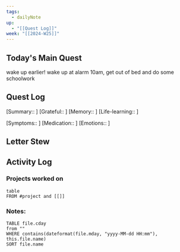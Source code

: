 ```yaml
---
tags:
  - dailyNote
up:
  - "[[Quest Log]]"
week: "[[2024-W25]]"
---
```

## Today's Main Quest
wake up earlier! wake up at alarm 10am, get out of bed and do some schoolwork
## Quest Log
[Summary:: ]
[Grateful:: ]
[Memory:: ]
[Life-learning:: ]

[Symptoms:: ]
[Medication:: ]
[Emotions:: ]
## Letter Stew

## Activity Log
### Projects worked on
```dataview
table 
FROM #project and [[]]
```

### Notes:
```dataview
TABLE file.cday
from ""
WHERE contains(dateformat(file.mday, "yyyy-MM-dd HH:mm"), this.file.name)
SORT file.name
```
